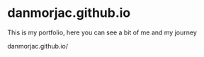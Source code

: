 # danmorjac.github.io

This is my portfolio, here you can see a bit of me and my journey

danmorjac.github.io/
